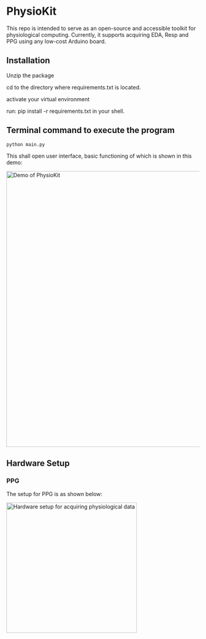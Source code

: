 # **PhysioKit**
This repo is intended to serve as an open-source and accessible toolkit for physiological computing.
Currently, it supports acquiring EDA, Resp and PPG using any low-cost Arduino board.

## **Installation**
Unzip the package

cd to the directory where requirements.txt is located.

activate your virtual environment

run: pip install -r requirements.txt in your shell.

## **Terminal command to execute the program**
``` bash
python main.py
```
This shall open user interface, basic functioning of which is shown in this demo:
<p align="left">
    <img src="images/PhysioKitDemo.gif" alt="Demo of PhysioKit" width="720"/>
</p>


## **Hardware Setup**
### **PPG**
The setup for PPG is as shown below:
<p align="left">
<img src="images/setup.png" alt="Hardware setup for acquiring physiological data" width="340"/>
</p>